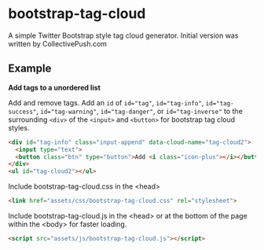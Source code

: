 bootstrap-tag-cloud
===================

A simple Twitter Bootstrap style tag cloud generator. Initial version was written by CollectivePush.com

Example
-------

<b>Add tags to a unordered list</b>


<p>Add and remove tags. Add an <code>id</code> of <code>id="tag"</code>, <code>id="tag-info"</code>, <code>id="tag-success"</code>, <code>id="tag-warning"</code>, <code>id="tag-danger"</code>, or <code>id="tag-inverse"</code> to the surrounding <code>&lt;div&gt;</code> of the <code>&lt;input&gt;</code> and <code>&lt;button&gt;</code> for bootstrap tag cloud styles.</p>

```HTML
<div id="tag-info" class="input-append" data-cloud-name="tag-cloud2">
  <input type="text">
  <button class="btn" type="button">Add <i class="icon-plus"></i></button>
</div>
<ul id="tag-cloud2"></ul>
```
Include bootstrap-tag-cloud.css in the &lt;head&gt;

```HTML
<link href="assets/css/bootstrap-tag-cloud.css" rel="stylesheet">
```

Include bootstrap-tag-cloud.js in the &lt;head&gt; or at the bottom of the page within the &lt;body&gt; for faster loading.

```HTML
<script src="assets/js/bootstrap-tag-cloud.js"></script>
```
